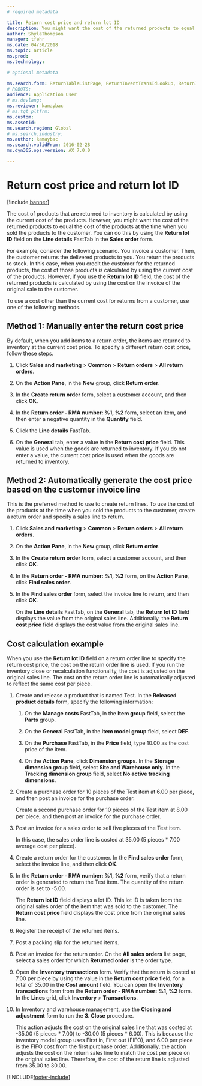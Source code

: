 ```yaml
---
# required metadata

title: Return cost price and return lot ID    
description: You might want the cost of the returned products to equal the cost of the products at the time when you sold the products to the customer. You can do this by using the **Return lot ID**.
author: ShylaThompson
manager: tfehr
ms.date: 04/30/2018
ms.topic: article
ms.prod: 
ms.technology: 

# optional metadata

ms.search.form: ReturnTableListPage, ReturnInventTransIdLookup, ReturnItemNumLookup
# ROBOTS: 
audience: Application User
# ms.devlang: 
ms.reviewer: kamaybac
# ms.tgt_pltfrm: 
ms.custom: 
ms.assetid: 
ms.search.region: Global
# ms.search.industry: 
ms.author: kamaybac
ms.search.validFrom: 2016-02-28
ms.dyn365.ops.version: AX 7.0.0

---
```


# Return cost price and return lot ID        

[!include [banner](../includes/banner.md)]



The cost of products that are returned to inventory is calculated by using the current cost of the products. However, you might want the cost of the returned products to equal the cost of the products at the time when you sold the products to the customer. You can do this by using the **Return lot ID** field on the **Line details** FastTab in the **Sales order** form.

For example, consider the following scenario. You invoice a customer. Then, the customer returns the delivered products to you. You return the products to stock. In this case, when you credit the customer for the returned products, the cost of those products is calculated by using the current cost of the products. However, if you use the **Return lot ID** field, the cost of the returned products is calculated by using the cost on the invoice of the original sale to the customer.

To use a cost other than the current cost for returns from a customer, use one of the following methods.

## Method 1: Manually enter the return cost price

By default, when you add items to a return order, the items are returned to inventory at the current cost price. To specify a different return cost price, follow these steps.

1.  Click **Sales and marketing** \> **Common** \> **Return orders** \> **All return orders**.

2.  On the **Action Pane**, in the **New** group, click **Return order**.

3.  In the **Create return order** form, select a customer account, and then click **OK**.

4.  In the **Return order - RMA number: %1, %2** form, select an item, and then enter a negative quantity in the **Quantity** field.

5.  Click the **Line details** FastTab.

6.  On the **General** tab, enter a value in the **Return cost price** field. This value is used when the goods are returned to inventory. If you do not enter a value, the current cost price is used when the goods are returned to inventory.

## Method 2: Automatically generate the cost price based on the customer invoice line

This is the preferred method to use to create return lines. To use the cost of the products at the time when you sold the products to the customer, create a return order and specify a sales line to return.

1.  Click **Sales and marketing** \> **Common** \> **Return orders** \> **All return orders**.

2.  On the **Action Pane**, in the **New** group, click **Return order**.

3.  In the **Create return order** form, select a customer account, and then click **OK**.

4.  In the **Return order - RMA number: %1, %2** form, on the **Action Pane**, click **Find sales order**.

5.  In the **Find sales order** form, select the invoice line to return, and then click **OK**.
    
    On the **Line details** FastTab, on the **General** tab, the **Return lot ID** field displays the value from the original sales line. Additionally, the **Return cost price** field displays the cost value from the original sales line.

## Cost calculation example

When you use the **Return lot ID** field on a return order line to specify the return cost price, the cost on the return order line is used. If you run the inventory close or recalculation functionality, the cost is adjusted on the original sales line. The cost on the return order line is automatically adjusted to reflect the same cost per piece.

1.  Create and release a product that is named Test. In the **Released product details** form, specify the following information:
    
    1.  On the **Manage costs** FastTab, in the **Item group** field, select the **Parts** group.
    
    2.  On the **General** FastTab, in the **Item model group** field, select **DEF**.
    
    3.  On the **Purchase** FastTab, in the **Price** field, type 10.00 as the cost price of the item.
    
    4.  On the **Action Pane**, click **Dimension groups**. In the **Storage dimension group** field, select **Site and Warehouse only**. In the **Tracking dimension group** field, select **No active tracking dimensions**.

2.  Create a purchase order for 10 pieces of the Test item at 6.00 per piece, and then post an invoice for the purchase order.
    
    Create a second purchase order for 10 pieces of the Test item at 8.00 per piece, and then post an invoice for the purchase order.

3.  Post an invoice for a sales order to sell five pieces of the Test item.
    
    In this case, the sales order line is costed at 35.00 (5 pieces \* 7.00 average cost per piece).

4.  Create a return order for the customer. In the **Find sales order** form, select the invoice line, and then click **OK**.

5.  In the **Return order - RMA number: %1, %2** form, verify that a return order is generated to return the Test item. The quantity of the return order is set to -5.00.
    
    The **Return lot ID** field displays a lot ID. This lot ID is taken from the original sales order of the item that was sold to the customer. The **Return cost price** field displays the cost price from the original sales line.

6.  Register the receipt of the returned items.

7.  Post a packing slip for the returned items.

8.  Post an invoice for the return order. On the **All sales orders** list page, select a sales order for which **Returned order** is the order type.

9.  Open the **Inventory transactions** form. Verify that the return is costed at 7.00 per piece by using the value in the **Return cost price** field, for a total of 35.00 in the **Cost amount** field. You can open the **Inventory transactions** form from the **Return order - RMA number: %1, %2** form. In the **Lines** grid, click **Inventory** \> **Transactions**.

10. In Inventory and warehouse management, use the **Closing and adjustment** form to run the **3. Close** procedure.
    
    This action adjusts the cost on the original sales line that was costed at -35.00 (5 pieces \* 7.00) to -30.00 (5 pieces \* 6.00). This is because the inventory model group uses First in, First out (FIFO), and 6.00 per piece is the FIFO cost from the first purchase order. Additionally, the action adjusts the cost on the return sales line to match the cost per piece on the original sales line. Therefore, the cost of the return line is adjusted from 35.00 to 30.00.






[!INCLUDE[footer-include](../../includes/footer-banner.md)]